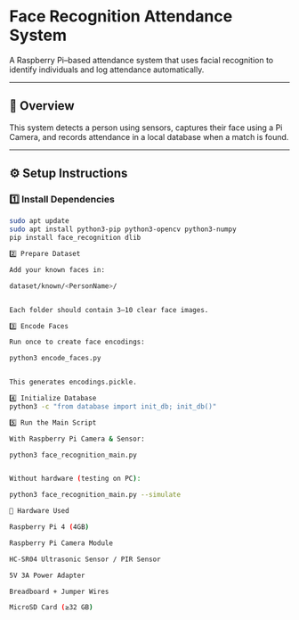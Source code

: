 # Face Recognition Attendance System

A Raspberry Pi–based attendance system that uses facial recognition to identify individuals and log attendance automatically.

---

## 🧠 Overview

This system detects a person using sensors, captures their face using a Pi Camera, and records attendance in a local database when a match is found.

---

## ⚙️ Setup Instructions

### 1️⃣ Install Dependencies
```bash
sudo apt update
sudo apt install python3-pip python3-opencv python3-numpy
pip install face_recognition dlib

2️⃣ Prepare Dataset

Add your known faces in:

dataset/known/<PersonName>/


Each folder should contain 3–10 clear face images.

3️⃣ Encode Faces

Run once to create face encodings:

python3 encode_faces.py


This generates encodings.pickle.

4️⃣ Initialize Database
python3 -c "from database import init_db; init_db()"

5️⃣ Run the Main Script

With Raspberry Pi Camera & Sensor:

python3 face_recognition_main.py


Without hardware (testing on PC):

python3 face_recognition_main.py --simulate

🔌 Hardware Used

Raspberry Pi 4 (4GB)

Raspberry Pi Camera Module

HC-SR04 Ultrasonic Sensor / PIR Sensor

5V 3A Power Adapter

Breadboard + Jumper Wires

MicroSD Card (≥32 GB)
